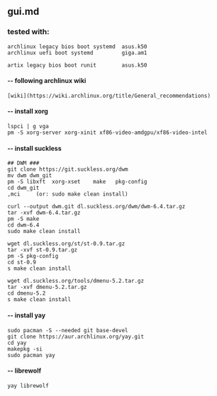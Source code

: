 ## gui.md

### tested with:
    
    archlinux legacy bios boot systemd  asus.k50
    archlinux uefi boot systemd         giga.am1

    artix legacy bios boot runit        asus.k50



#### -- following archlinux wiki

    [wiki](https://wiki.archlinux.org/title/General_recommendations)



#### -- install xorg

    lspci | g vga
    pm -S xorg-server xorg-xinit xf86-video-amdgpu/xf86-video-intel



#### -- install suckless

    ## DWM ###
    git clone https://git.suckless.org/dwm
    mv dwm dwm_git
    pm -S libxft  xorg-xset    make   pkg-config 
    cd dwm_git
    ,mci     (or: sudo make clean install)
     
    curl --output dwm.git dl.suckless.org/dwm/dwm-6.4.tar.gz
    tar -xvf dwm-6.4.tar.gz
    pm -S make
    cd dwm-6.4
    sudo make clean install

    wget dl.suckless.org/st/st-0.9.tar.gz
    tar -xvf st-0.9.tar.gz
    pm -S pkg-config
    cd st-0.9
    s make clean install

    wget dl.suckless.org/tools/dmenu-5.2.tar.gz
    tar -xvf dmenu-5.2.tar.gz
    cd dmenu-5.2
    s make clean install



#### -- install yay

    sudo pacman -S --needed git base-devel
    git clone https://aur.archlinux.org/yay.git
    cd yay
    makepkg -si
    sudo pacman yay



#### -- librewolf

    yay librewolf


